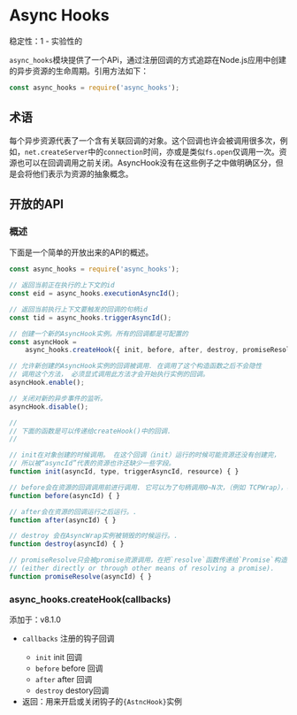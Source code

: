 # Async Hooks

稳定性：1 - 实验性的

`async_hooks`模块提供了一个APi，通过注册回调的方式追踪在Node.js应用中创建的异步资源的生命周期。引用方法如下：
```js
const async_hooks = require('async_hooks');
```

## 术语

每个异步资源代表了一个含有关联回调的对象。这个回调也许会被调用很多次，例如，`net.createServer`中的`connection`时间，亦或是类似`fs.open`仅调用一次。资源也可以在回调调用之前关闭。AsyncHook没有在这些例子之中做明确区分，但是会将他们表示为资源的抽象概念。

## 开放的API

### 概述

下面是一个简单的开放出来的API的概述。
```js
const async_hooks = require('async_hooks');

// 返回当前正在执行的上下文的id
const eid = async_hooks.executionAsyncId();

// 返回当前执行上下文要触发的回调的句柄id
const tid = async_hooks.triggerAsyncId();

// 创建一个新的AsyncHook实例。所有的回调都是可配置的
const asyncHook =
    async_hooks.createHook({ init, before, after, destroy, promiseResolve });

// 允许新创建的AsyncHook实例的回调被调用. 在调用了这个构造函数之后不会隐性
// 调用这个方法， 必须显式调用此方法才会开始执行实例的回调。
asyncHook.enable();

// 关闭对新的异步事件的监听。
asyncHook.disable();

//
// 下面的函数是可以传递给createHook()中的回调.
//

// init在对象创建的时候调用。 在这个回调（init）运行的时候可能资源还没有创建完，
// 所以被“asyncId”代表的资源也许还缺少一些字段。
function init(asyncId, type, triggerAsyncId, resource) { }

// before会在资源的回调调用前进行调用. 它可以为了句柄调用0~N次，（例如 TCPWrap），亦或是为了发起请求只调用一次（例如 FSReqWrap）。
function before(asyncId) { }

// after会在资源的回调运行之后运行。.
function after(asyncId) { }

// destroy 会在AsyncWrap实例被销毁的时候运行。.
function destroy(asyncId) { }

// promiseResolve只会被promise资源调用，在把`resolve`函数传递给`Promise`构造函数的时候才会被调用。（或者是直接或通过别的方式使得promise被resolve的时候）
// (either directly or through other means of resolving a promise).
function promiseResolve(asyncId) { }
```

### async_hooks.createHook(callbacks)

添加于：v8.1.0

- `callbacks` <Object> 注册的钩子回调
  - `init` <Function> init 回调
  - `before` <Function> before 回调
  - `after` <Function> after 回调
  - `destroy` <Function> destory回调
- 返回：用来开启或关闭钩子的`{AstncHook}`实例

